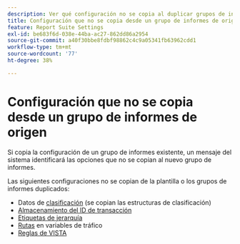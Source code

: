 ```yaml
---
description: Ver qué configuración no se copia al duplicar grupos de informes.
title: Configuración que no se copia desde un grupo de informes de origen
feature: Report Suite Settings
exl-id: be683f6d-038e-44ba-ac27-862dd86a2954
source-git-commit: a40f30bbe8fdbf98862c4c9a05341fb63962cdd1
workflow-type: tm+mt
source-wordcount: '77'
ht-degree: 38%

---
```


# Configuración que no se copia desde un grupo de informes de origen

Si copia la configuración de un grupo de informes existente, un mensaje del sistema identificará las opciones que no se copian al nuevo grupo de informes.

Las siguientes configuraciones no se copian de la plantilla o los grupos de informes duplicados:

* Datos de [clasificación](/help/components/classifications/classifications-overview.md) (se copian las estructuras de clasificación)
* [Almacenamiento del ID de transacción](/help/admin/admin/c-manage-report-suites/c-edit-report-suites/general/general-acct-settings-admin.md)
* [Etiquetas de jerarquía](/help/components/dimensions/hierarchy.md)
* [Rutas](/help/admin/admin/c-manage-report-suites/c-edit-report-suites/c-traffic-management/traffic-management.md) en variables de tráfico
* [Reglas de VISTA](/help/technotes/vista.md)
